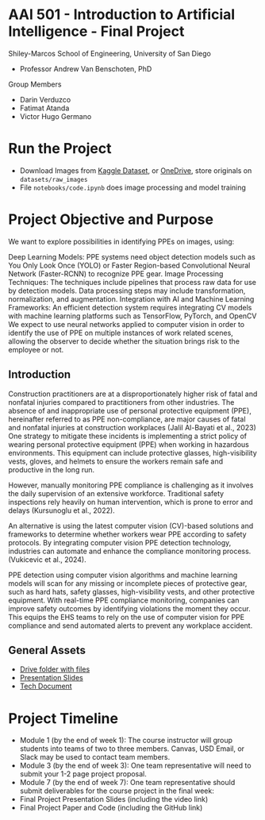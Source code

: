# AAI 501 - Introduction to Artificial Intelligence - Final Project
Shiley-Marcos School of Engineering, University of San Diego
- Professor Andrew Van Benschoten, PhD

Group Members
- Darin Verduzco
- Fatimat Atanda
- Victor Hugo Germano

# Run the Project

- Download Images from [Kaggle Dataset](https://www.kaggle.com/datasets/andrewmvd/hard-hat-detection), or [OneDrive](https://uofsandiego-my.sharepoint.com/:u:/g/personal/dverduzco_sandiego_edu/EY4f9M9uHatAuEf_HzcFygMBjyWW9y-2n6G4lw8KhP2R4g?e=tvYq2E), store originals on ```datasets/raw_images```
- File ```notebooks/code.ipynb``` does image processing and model training


# Project Objective and Purpose
We want to explore possibilities in identifying PPEs on images, using:

Deep Learning Models: PPE systems need object detection models such as You Only Look Once (YOLO) or Faster Region-based Convolutional Neural Network (Faster-RCNN) to recognize PPE gear.
Image Processing Techniques: The techniques include pipelines that process raw data for use by detection models. Data processing steps may include transformation, normalization, and augmentation.
Integration with AI and Machine Learning Frameworks: An efficient detection system requires integrating CV models with machine learning platforms such as TensorFlow, PyTorch, and OpenCV
We expect to use neural networks applied to computer vision in order to identify the use of PPE on multiple instances of work related scenes, allowing the observer to decide whether the situation brings risk to the employee or not.

## Introduction
Construction practitioners are at a disproportionately higher risk of fatal and nonfatal injuries compared to practitioners from other industries. The absence of and inappropriate use of personal protective equipment (PPE), hereinafter referred to as PPE non-compliance, are major causes of fatal and nonfatal injuries at construction workplaces (Jalil Al-Bayati et al., 2023)
One strategy to mitigate these incidents is implementing a strict policy of wearing personal protective equipment (PPE) when working in hazardous environments. This equipment can include protective glasses, high-visibility vests, gloves, and helmets to ensure the workers remain safe and productive in the long run.

However, manually monitoring PPE compliance is challenging as it involves the daily supervision of an extensive workforce. Traditional safety inspections rely heavily on human intervention, which is prone to error and delays (Kursunoglu et al., 2022).

An alternative is using the latest computer vision (CV)-based solutions and frameworks to determine whether workers wear PPE according to safety protocols. By integrating computer vision PPE detection technology, industries can automate and enhance the compliance monitoring process. (Vukicevic et al., 2024).

PPE detection using computer vision algorithms and machine learning models will scan for any missing or incomplete pieces of protective gear, such as hard hats, safety glasses, high-visibility vests, and other protective equipment. With real-time PPE compliance monitoring, companies can improve safety outcomes by identifying violations the moment they occur. This equips the EHS teams to rely on the use of computer vision for PPE compliance and send automated alerts to prevent any workplace accident.

## General Assets

- [Drive folder with files](https://drive.google.com/drive/u/1/folders/15zDin3POxuCeulVcSprJBGOdCX-eOWyf)
- [Presentation Slides](https://docs.google.com/presentation/d/1e6HisiQKIRF9ouSWDprAzndRrTnGC11QO9PytojGNlI/edit#slide=id.p)
- [Tech Document](https://docs.google.com/document/d/1ssicjau-rubaIj-ixYwKiXgBDghCeJDWml9zpUxw-4A/edit?tab=t.0)


# Project Timeline
- Module 1 (by the end of week 1): The course instructor will group students into teams of two to three members. Canvas, USD Email, or Slack may be used to contact team members. 
- Module 3 (by the end of week 3): One team representative will need to submit your 1-2 page project proposal.
- Module 7 (by the end of week 7): One team representative should submit deliverables for the course project in the final week:
- Final Project Presentation Slides (including the video link)
- Final Project Paper and Code (including the GitHub link)
